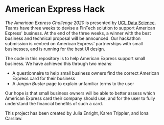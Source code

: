 # American Express Hack 

*The American Express Challenge 2020* is presented by [UCL Data Science](https://www.ucldss.co.uk/). Teams have three weeks to devise a FinTech solution to support American Express' business. At the end of the three weeks, a winner with the best business and technical proposal will be announced. Our hackathon submission is centred on American Express' partnerships with small businesses, and is running for the best UI design. 

The code in this repository is to help American Express support small business. We have achieved this through two means:

* A questionnaire to help small business owners find the correct American Express card for their business 
* A *Jargon Buster* page to explain unfamiliar terms to the user 

Our hope is that small business owners will be able to better assess which American Express card their company should use, and for the user to fully understand the financial benefits of such a card.  

This project has been created by Julia Enright, Karen Trippler, and Iona Carslaw. 
